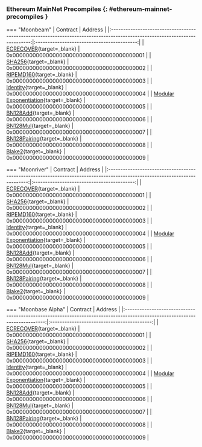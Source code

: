 ### Ethereum MainNet Precompiles {: #ethereum-mainnet-precompiles }

=== "Moonbeam"
    |                                                          Contract                                                           |                  Address                   |
    |:---------------------------------------------------------------------------------------------------------------------------:|:------------------------------------------:|
    |    [ECRECOVER](/builders/pallets-precompiles/precompiles/eth-mainnet/#verify-signatures-with-ecrecover){target=\_blank}     | 0x0000000000000000000000000000000000000001 |
    |            [SHA256](/builders/pallets-precompiles/precompiles/eth-mainnet/#hashing-with-sha256){target=\_blank}             | 0x0000000000000000000000000000000000000002 |
    |         [RIPEMD160](/builders/pallets-precompiles/precompiles/eth-mainnet/#hashing-with-ripemd-160){target=\_blank}         | 0x0000000000000000000000000000000000000003 |
    |          [Identity](/builders/pallets-precompiles/precompiles/eth-mainnet/#the-identity-function){target=\_blank}           | 0x0000000000000000000000000000000000000004 |
    |   [Modular Exponentiation](/builders/pallets-precompiles/precompiles/eth-mainnet/#modular-exponentiation){target=\_blank}   | 0x0000000000000000000000000000000000000005 |
    |                 [BN128Add](/builders/pallets-precompiles/precompiles/eth-mainnet/#bn128add){target=\_blank}                 | 0x0000000000000000000000000000000000000006 |
    |                 [BN128Mul](/builders/pallets-precompiles/precompiles/eth-mainnet/#bn128mul){target=\_blank}                 | 0x0000000000000000000000000000000000000007 |
    |             [BN128Pairing](/builders/pallets-precompiles/precompiles/eth-mainnet/#bn128pairing){target=\_blank}             | 0x0000000000000000000000000000000000000008 |
    | [Blake2](https://polkadot-evm.github.io/frontier/rustdocs/pallet_evm_precompile_blake2/struct.Blake2F.html){target=\_blank} | 0x0000000000000000000000000000000000000009 |

=== "Moonriver"
    |                                                          Contract                                                           |                  Address                   |
    |:---------------------------------------------------------------------------------------------------------------------------:|:------------------------------------------:|
    |    [ECRECOVER](/builders/pallets-precompiles/precompiles/eth-mainnet/#verify-signatures-with-ecrecover){target=\_blank}     | 0x0000000000000000000000000000000000000001 |
    |            [SHA256](/builders/pallets-precompiles/precompiles/eth-mainnet/#hashing-with-sha256){target=\_blank}             | 0x0000000000000000000000000000000000000002 |
    |         [RIPEMD160](/builders/pallets-precompiles/precompiles/eth-mainnet/#hashing-with-ripemd-160){target=\_blank}         | 0x0000000000000000000000000000000000000003 |
    |          [Identity](/builders/pallets-precompiles/precompiles/eth-mainnet/#the-identity-function){target=\_blank}           | 0x0000000000000000000000000000000000000004 |
    |   [Modular Exponentiation](/builders/pallets-precompiles/precompiles/eth-mainnet/#modular-exponentiation){target=\_blank}   | 0x0000000000000000000000000000000000000005 |
    |                 [BN128Add](/builders/pallets-precompiles/precompiles/eth-mainnet/#bn128add){target=\_blank}                 | 0x0000000000000000000000000000000000000006 |
    |                 [BN128Mul](/builders/pallets-precompiles/precompiles/eth-mainnet/#bn128mul){target=\_blank}                 | 0x0000000000000000000000000000000000000007 |
    |             [BN128Pairing](/builders/pallets-precompiles/precompiles/eth-mainnet/#bn128pairing){target=\_blank}             | 0x0000000000000000000000000000000000000008 |
    | [Blake2](https://polkadot-evm.github.io/frontier/rustdocs/pallet_evm_precompile_blake2/struct.Blake2F.html){target=\_blank} | 0x0000000000000000000000000000000000000009 |

=== "Moonbase Alpha"
    |                                                          Contract                                                           |                  Address                   |
    |:---------------------------------------------------------------------------------------------------------------------------:|:------------------------------------------:|
    |    [ECRECOVER](/builders/pallets-precompiles/precompiles/eth-mainnet/#verify-signatures-with-ecrecover){target=\_blank}     | 0x0000000000000000000000000000000000000001 |
    |            [SHA256](/builders/pallets-precompiles/precompiles/eth-mainnet/#hashing-with-sha256){target=\_blank}             | 0x0000000000000000000000000000000000000002 |
    |         [RIPEMD160](/builders/pallets-precompiles/precompiles/eth-mainnet/#hashing-with-ripemd-160){target=\_blank}         | 0x0000000000000000000000000000000000000003 |
    |          [Identity](/builders/pallets-precompiles/precompiles/eth-mainnet/#the-identity-function){target=\_blank}           | 0x0000000000000000000000000000000000000004 |
    |   [Modular Exponentiation](/builders/pallets-precompiles/precompiles/eth-mainnet/#modular-exponentiation){target=\_blank}   | 0x0000000000000000000000000000000000000005 |
    |                 [BN128Add](/builders/pallets-precompiles/precompiles/eth-mainnet/#bn128add){target=\_blank}                 | 0x0000000000000000000000000000000000000006 |
    |                 [BN128Mul](/builders/pallets-precompiles/precompiles/eth-mainnet/#bn128mul){target=\_blank}                 | 0x0000000000000000000000000000000000000007 |
    |             [BN128Pairing](/builders/pallets-precompiles/precompiles/eth-mainnet/#bn128pairing){target=\_blank}             | 0x0000000000000000000000000000000000000008 |
    | [Blake2](https://polkadot-evm.github.io/frontier/rustdocs/pallet_evm_precompile_blake2/struct.Blake2F.html){target=\_blank} | 0x0000000000000000000000000000000000000009 |

